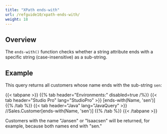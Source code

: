```yaml
---
title: "XPath ends-with"
url: /refguide10/xpath-ends-with/
weight: 18
---
```


## Overview

The `ends-with()` function checks whether a string attribute ends with a specific string (case-insensitive) as a sub-string.

## Example

This query returns all customers whose name ends with the sub-string `sen`:

{{< tabpane >}}
  {{% tab header="Environments:" disabled=true /%}}
  {{< tab header="Studio Pro" lang="StudioPro" >}}
    [ends-with(Name, 'sen')]
    {{% /tab %}}
  {{< tab header="Java" lang="JavaQuery" >}}
     //Sales.Customer[ends-with(Name, 'sen')]
    {{% /tab %}}
{{< /tabpane >}}

Customers with the name "Jansen" or "Isaacsen" will be returned, for example, because both names end with "sen."
